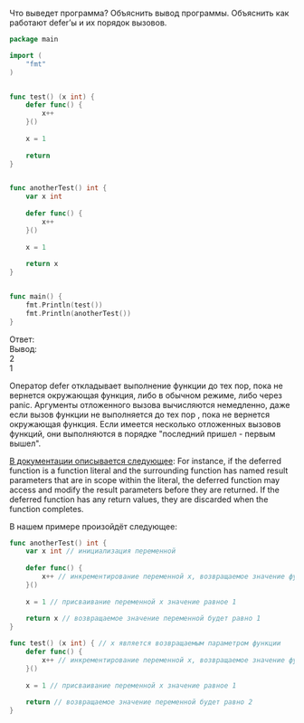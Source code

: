 Что выведет программа? Объяснить вывод программы. Объяснить как работают defer’ы и их порядок вызовов.

```go
package main

import (
	"fmt"
)


func test() (x int) {
	defer func() {
		x++
	}()
	
	x = 1
	
	return
}


func anotherTest() int {
	var x int
	
	defer func() {
		x++
	}()
	
	x = 1
	
	return x
}


func main() {
	fmt.Println(test())
	fmt.Println(anotherTest())
}
```

Ответ:  
Вывод:  
2  
1

Оператор defer откладывает выполнение функции до тех пор, пока не вернется окружающая функция, либо в обычном режиме, 
либо через panic. Аргументы отложенного вызова вычисляются немедленно, даже если вызов функции не выполняется до тех пор
, пока не вернется окружающая функция. Если имеется несколько отложенных вызовов функций, они выполняются в порядке 
"последний пришел - первым вышел".

[В документации описывается следующее](https://go.dev/ref/spec#Defer_statements):
For instance, if the deferred function is a function literal and the surrounding function has named result parameters 
that are in scope within the literal, the deferred function may access and modify the result parameters before they are 
returned. If the deferred function has any return values, they are discarded when the function completes.

В нашем примере произойдёт следующее:

```go
func anotherTest() int {
	var x int // инициализация переменной
	
	defer func() {
		x++ // инкрементирование переменной x, возвращаемое значение функцией не изменяется
	}()
	
	x = 1 // присваивание переменной x значение равное 1
	
	return x // возвращаемое значение переменной будет равно 1
}

func test() (x int) { // x является возвращаемым параметром функции
	defer func() {
		x++ // инкрементирование переменной x, возвращаемое значение функции измениться
	}()
	
	x = 1 // присваивание переменной x значение равное 1
	
	return // возвращаемое значение переменной будет равно 2
}
```
